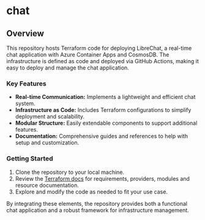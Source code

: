 # chat

## Overview

This repository hosts Terraform code for deploying LibreChat, a real-time chat application with Azure Container Apps and CosmosDB. The infrastructure is defined as code and deployed via GitHub Actions, making it easy to deploy and manage the chat application.

### Key Features

- **Real-time Communication:** Implements a lightweight and efficient chat system.
- **Infrastructure as Code:** Includes Terraform configurations to simplify deployment and scalability.
- **Modular Structure:** Easily extendable components to support additional features.
- **Documentation:** Comprehensive guides and references to help with setup and customization.

### Getting Started

1. Clone the repository to your local machine.
2. Review the [Terraform docs](src/README.md) for requirements, providers, modules and resource documentation.
3. Explore and modify the code as needed to fit your use case.

By integrating these elements, the repository provides both a functional chat application and a robust framework for infrastructure management.

